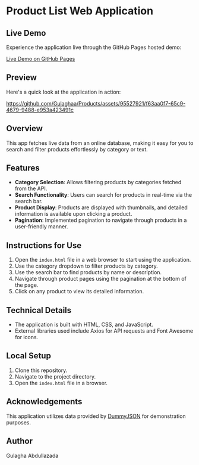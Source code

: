 # Product List Web Application

## Live Demo

Experience the application live through the GitHub Pages hosted demo:

[Live Demo on GitHub Pages](https://gulaghaa.github.io/Products/)

## Preview
Here's a quick look at the application in action:

https://github.com/Gulaghaa/Products/assets/95527921/f63aa0f7-65c9-4679-9488-e953a423491c

## Overview
This app fetches live data from an online database, making it easy for you to search and filter products effortlessly by category or text.

## Features
- **Category Selection**: Allows filtering products by categories fetched from the API.
- **Search Functionality**: Users can search for products in real-time via the search bar.
- **Product Display**: Products are displayed with thumbnails, and detailed information is available upon clicking a product.
- **Pagination**: Implemented pagination to navigate through products in a user-friendly manner.

## Instructions for Use
1. Open the `index.html` file in a web browser to start using the application.
2. Use the category dropdown to filter products by category.
3. Use the search bar to find products by name or description.
4. Navigate through product pages using the pagination at the bottom of the page.
5. Click on any product to view its detailed information.

## Technical Details
- The application is built with HTML, CSS, and JavaScript.
- External libraries used include Axios for API requests and Font Awesome for icons.

## Local Setup
1. Clone this repository.
2. Navigate to the project directory.
3. Open the `index.html` file in a browser.


## Acknowledgements
This application utilizes data provided by [DummyJSON](https://dummyjson.com/) for demonstration purposes.

## Author
Gulagha Abdullazada

